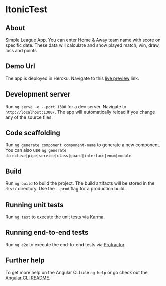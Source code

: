 # ItonicTest
## About

Simple League App. You can enter Home & Away team name with score on specific date. These data will calculate and show played match, win, draw, loss and points 

## Demo Url

The app is deployed in Heroku. Navigate to this [live preview](https://angular-leauge-app.herokuapp.com/) link.


## Development server

Run `ng serve -o --port 1300` for a dev server. Navigate to `http://localhost:1300/`. The app will automatically reload if you change any of the source files.

## Code scaffolding

Run `ng generate component component-name` to generate a new component. You can also use `ng generate directive|pipe|service|class|guard|interface|enum|module`.

## Build

Run `ng build` to build the project. The build artifacts will be stored in the `dist/` directory. Use the `--prod` flag for a production build.

## Running unit tests

Run `ng test` to execute the unit tests via [Karma](https://karma-runner.github.io).

## Running end-to-end tests

Run `ng e2e` to execute the end-to-end tests via [Protractor](http://www.protractortest.org/).

## Further help

To get more help on the Angular CLI use `ng help` or go check out the [Angular CLI README](https://github.com/angular/angular-cli/blob/master/README.md).
